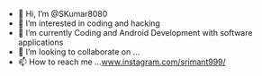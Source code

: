 - 👋 Hi, I’m @SKumar8080
- 👀 I’m interested in coding and hacking
- 🌱 I’m currently Coding and Android Development with software applications
- 💞️ I’m looking to collaborate on ...
- 📫 How to reach me ...www.instagram.com/srimant999/

<!---
SKumar8080/SKumar8080 is a ✨ special ✨ repository because its `README.md` (this file) appears on your GitHub profile.
You can click the Preview link to take a look at your changes.
--->
